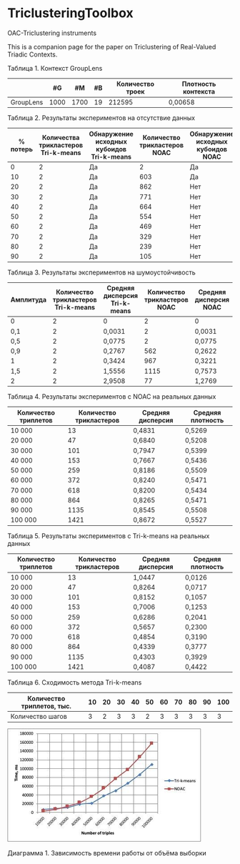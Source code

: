 # TriclusteringToolbox
OAC-Triclustering instruments

This is a companion page for the paper on Triclustering of Real-Valued Triadic Contexts.


Таблица 1. Контекст GroupLens

|           |	#G     | #M   |	#B    |	Количество троек   |	Плотность контекста   |
| --------- | ----- | ----- | ----- | ------------------ | ---------------------- |
| GroupLens	| 1000  | 1700  |	19    |	  212595           |       	0,00658         |


Таблица 2. Результаты экспериментов на отсутствие данных

| % потерь |	Количества трикластеров Tri-k-means |	Обнаружение исходных кубоидов Tri-k-means |	Количество трикластеров NOAC	| Обнаружение исходных кубоидов NOAC |
| -- | -- | -- | -- | -------- |
| 0  |	2| 	Да |	2 |	Да |
| 10 |	2  |	Да |	603	| Да |
| 20 |	2	 | Да	| 862	| Нет |
| 30	| 2	| Да	| 771	| Нет |
| 40	| 2	| Да	| 664	| Нет |
| 50	| 2	| Да	| 554	| Нет |
| 60	| 2	| Да	| 469	| Нет |
| 70	| 2	| Да	| 329	| Нет |
| 80	| 2	| Да	| 239	| Нет |
| 90	| 2	| Да	| 105 |	Нет |



Таблица 3. Результаты экспериментов на шумоустойчивость

|Амплитуда | Количество трикластеров Tri-k-means | Средняя дисперсия Tri-k-means | Количество трикластеров NOAC | Средняя дисперсия NOAC |
| -- | -- | -- | -- | -- |
| 0 | 2 | 0 | 2 |0 |
| 0,1 | 2 | 0,0031 | 2 | 0,0031 |
| 0,5 | 2 | 0,0775 | 2 | 0,0775 |
| 0,9 | 2 | 0,2767 | 562 | 0,2622 |
| 1 | 2 | 0,3424 | 967 | 0,3221 |
| 1,5 | 2 | 1,5556 | 1115 | 0,7573 |
| 2 | 2 | 2,9508 | 77 | 1,2769 |

Таблица 4. Результаты экспериментов с NOAC на реальных данных

| Количество триплетов | Количество трикластеров  | Средняя дисперсия | Средняя плотность |
| -- | -- | -- | -- |
| 10 000 | 13 | 0,4831 | 0,5269 |
| 20 000 | 47 | 0,6840 | 0,5208 |
| 30 000 | 101 | 0,7947 | 0,5399 |
| 40 000 | 153 | 0,7667 | 0,5436 |
| 50 000 | 259 | 0,8186 | 0,5509 |
| 60 000 | 372 | 0,8240 | 0,5471 |
| 70 000 | 618 | 0,8200 | 0,5434 |
| 80 000 | 864 | 0,8265 | 0,5471 |
| 90 000 | 1135 | 0,8545 | 0,5508 |
| 100 000 | 1421 | 0,8672 | 0,5527 |


Таблица 5. Результаты экспериментов с Tri-k-means на реальных данных

| Количество триплетов | Количество трикластеров | Средняя дисперсия | Средняя плотность |
| -- | -- | -- | -- |
| 10 000 | 13 | 1,0447 | 0,0126 |
| 20 000 | 47 | 0,8264 | 0,0717 |
| 30 000 | 101 | 0,8152 | 0,1057 |
| 40 000 | 153 | 0,7006 | 0,1253 |
| 50 000 | 259 | 0,6286 | 0,2041 |
| 60 000 | 372 | 0,5657 | 0,2300 |
| 70 000 | 618 | 0,4854 | 0,3190 |
| 80 000 | 864 | 0,4339 | 0,3777 |
| 90 000 | 1135 | 0,4303 | 0,3929 |
| 100 000 | 1421 | 0,4087 | 0,4422 |


Таблица 6. Сходимость метода Tri-k-means

| Количество триплетов, тыс. |	10 |	20 |	30 |	40 |	50 |	60 | 70 |	80 |	90 |	100 |
| -------------------------- |---- | --- | --- | --- | --- | --- | -- | -- | --- | ---- |
| Количество шагов	         | 3   |	2  |	3  |	3  |	2  |  3	 | 3	| 3	 |  3	 |  3   |


![Alt text](img/performance.jpg?raw=true "Зависимость времени работы от объёма выборки")

Диаграмма 1. Зависимость времени работы от объёма выборки
